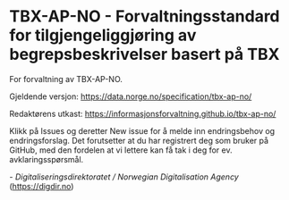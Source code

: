 # TBX-AP-NO - Forvaltningsstandard for tilgjengeliggjøring av begrepsbeskrivelser basert på TBX

For forvaltning av TBX-AP-NO.

Gjeldende versjon: <https://data.norge.no/specification/tbx-ap-no/>

Redaktørens utkast: <https://informasjonsforvaltning.github.io/tbx-ap-no/>

Klikk på Issues og deretter New issue for å melde inn endringsbehov og endringsforslag. Det forutsetter at du har registrert deg som bruker på GitHub, med den fordelen at vi lettere kan få tak i deg for ev. avklaringsspørsmål.

\- _Digitaliseringsdirektoratet / Norwegian Digitalisation Agency_ (<https://digdir.no>)
